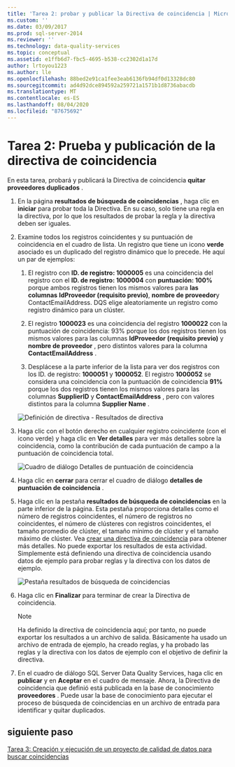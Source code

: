 ```yaml
---
title: 'Tarea 2: probar y publicar la Directiva de coincidencia | Microsoft Docs'
ms.custom: ''
ms.date: 03/09/2017
ms.prod: sql-server-2014
ms.reviewer: ''
ms.technology: data-quality-services
ms.topic: conceptual
ms.assetid: e1ffb6d7-fbc5-4695-b538-cc2302d1a17d
author: lrtoyou1223
ms.author: lle
ms.openlocfilehash: 88bed2e91ca1fee3eab6136fb94df0d13328dc80
ms.sourcegitcommit: ad4d92dce894592a259721a1571b1d8736abacdb
ms.translationtype: MT
ms.contentlocale: es-ES
ms.lasthandoff: 08/04/2020
ms.locfileid: "87675692"
---
```

# <a name="task-2-testing-and-publishing-the-matching-policy"></a>Tarea 2: Prueba y publicación de la directiva de coincidencia
  En esta tarea, probará y publicará la Directiva de coincidencia **quitar proveedores duplicados** .  
  
1.  En la página **resultados de búsqueda de coincidencias** , haga clic en **iniciar** para probar toda la Directiva. En su caso, solo tiene una regla en la directiva, por lo que los resultados de probar la regla y la directiva deben ser iguales.  
  
2.  Examine todos los registros coincidentes y su puntuación de coincidencia en el cuadro de lista. Un registro que tiene un icono **verde** asociado es un duplicado del registro dinámico que lo precede. He aquí un par de ejemplos:  
  
    1.  El registro con **ID. de registro: 1000005** es una coincidencia del registro con el **ID. de registro: 1000004** con **puntuación: 100%** porque ambos registros tienen los mismos valores para **las columnas** **IdProveedor (requisito previo)**, **nombre de proveedor**y ContactEmailAddress. DQS elige aleatoriamente un registro como registro dinámico para un clúster.  
  
    2.  El registro **1000023** es una coincidencia del registro **1000022** con la puntuación de coincidencia: 93% porque los dos registros tienen los mismos valores para las columnas **IdProveedor (requisito previo)** y **nombre de proveedor** , pero distintos valores para la columna **ContactEmailAddress** .  
  
    3.  Desplácese a la parte inferior de la lista para ver dos registros con los ID. de registro: **1000051** y **1000052**. El registro **1000052** se considera una coincidencia con la puntuación de coincidencia **91%** porque los dos registros tienen los mismos valores para las columnas **SupplierID** y **ContactEmailAddress** , pero con valores distintos para la columna **Supplier Name** .  
  
     ![Definición de directiva - Resultados de directiva](../../2014/tutorials/media/et-testingandpublishingthematchingpolicy-01.jpg "Definición de directiva - Resultados de directiva")  
  
3.  Haga clic con el botón derecho en cualquier registro coincidente (con el icono verde) y haga clic en **Ver detalles** para ver más detalles sobre la coincidencia, como la contribución de cada puntuación de campo a la puntuación de coincidencia total.  
  
     ![Cuadro de diálogo Detalles de puntuación de coincidencia](../../2014/tutorials/media/et-testingandpublishingthematchingpolicy-02.jpg "Cuadro de diálogo Detalles de puntuación de coincidencia")  
  
4.  Haga clic en **cerrar** para cerrar el cuadro de diálogo **detalles de puntuación de coincidencia** .  
  
5.  Haga clic en la pestaña **resultados de búsqueda de coincidencias** en la parte inferior de la página. Esta pestaña proporciona detalles como el número de registros coincidentes, el número de registros no coincidentes, el número de clústeres con registros coincidentes, el tamaño promedio de clúster, el tamaño mínimo de clúster y el tamaño máximo de clúster. Vea [crear una directiva de coincidencia](https://msdn.microsoft.com/library/hh270290.aspx) para obtener más detalles. No puede exportar los resultados de esta actividad. Simplemente está definiendo una directiva de coincidencia usando datos de ejemplo para probar reglas y la directiva con los datos de ejemplo.  
  
     ![Pestaña resultados de búsqueda de coincidencias](../../2014/tutorials/media/et-testingandpublishingthematchingpolicy-03.jpg "Pestaña Resultados de búsqueda de coincidencias")  
  
6.  Haga clic en **Finalizar** para terminar de crear la Directiva de coincidencia.  
  
    > [!NOTE]  
    >  Ha definido la directiva de coincidencia aquí; por tanto, no puede exportar los resultados a un archivo de salida. Básicamente ha usado un archivo de entrada de ejemplo, ha creado reglas, y ha probado las reglas y la directiva con los datos de ejemplo con el objetivo de definir la directiva.  
  
7.  En el cuadro de diálogo SQL Server Data Quality Services, haga clic en **publicar** y en **Aceptar** en el cuadro de mensaje. Ahora, la Directiva de coincidencia que definió está publicada en la base de conocimiento **proveedores** . Puede usar la base de conocimiento para ejecutar el proceso de búsqueda de coincidencias en un archivo de entrada para identificar y quitar duplicados.  
  
## <a name="next-step"></a>siguiente paso  
 [Tarea 3: Creación y ejecución de un proyecto de calidad de datos para buscar coincidencias](../../2014/tutorials/task-3-creating-and-running-a-data-quality-project-for-matching.md)  
  
  
